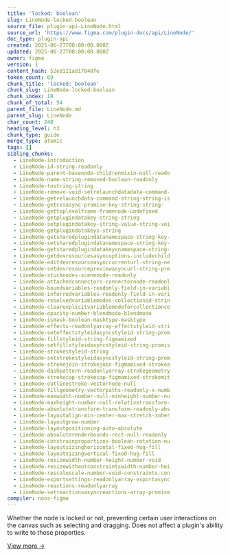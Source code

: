 ```yaml
---
title: 'locked: boolean'
slug: LineNode-locked-boolean
source_file: plugin-api-LineNode.html
source_url: 'https://www.figma.com/plugin-docs/api/LineNode/'
doc_type: plugin-api
created: 2025-06-27T00:00:00.000Z
updated: 2025-06-27T00:00:00.000Z
owner: figma
version: 1
content_hash: 52ed121ad17848fe
token_count: 69
chunk_title: 'locked: boolean'
chunk_slug: LineNode-locked-boolean
chunk_index: 18
chunk_of_total: 54
parent_file: LineNode.md
parent_slug: LineNode
char_count: 240
heading_level: h3
chunk_type: guide
merge_type: atomic
tags: []
sibling_chunks:
  - LineNode-introduction
  - LineNode-id-string-readonly
  - LineNode-parent-basenode-childrenmixin-null-reado
  - LineNode-name-string-removed-boolean-readonly
  - LineNode-tostring-string
  - LineNode-remove-void-setrelaunchdatadata-command-
  - LineNode-getrelaunchdata-command-string-string-is
  - LineNode-getcssasync-promise-key-string-string-
  - LineNode-gettoplevelframe-framenode-undefined
  - LineNode-getplugindatakey-string-string
  - LineNode-setplugindatakey-string-value-string-voi
  - LineNode-getplugindatakeys-string
  - LineNode-getsharedplugindatanamespace-string-key-
  - LineNode-setsharedplugindatanamespace-string-key-
  - LineNode-getsharedplugindatakeysnamespace-string-
  - LineNode-getdevresourcesasyncoptions-includechild
  - LineNode-editdevresourceasynccurrenturl-string-ne
  - LineNode-setdevresourcepreviewasyncurl-string-pre
  - LineNode-stucknodes-scenenode-readonly
  - LineNode-attachedconnectors-connectornode-readonl
  - LineNode-boundvariables-readonly-field-in-variabl
  - LineNode-inferredvariables-readonly-field-in-vari
  - LineNode-resolvedvariablemodes-collectionid-strin
  - LineNode-clearexplicitvariablemodeforcollectionco
  - LineNode-opacity-number-blendmode-blendmode
  - LineNode-ismask-boolean-masktype-masktype
  - LineNode-effects-readonlyarray-effectstyleid-stri
  - LineNode-seteffectstyleidasyncstyleid-string-prom
  - LineNode-fillstyleid-string-figmamixed
  - LineNode-setfillstyleidasyncstyleid-string-promis
  - LineNode-strokestyleid-string
  - LineNode-setstrokestyleidasyncstyleid-string-prom
  - LineNode-strokejoin-strokejoin-figmamixed-strokea
  - LineNode-dashpattern-readonlyarray-strokegeometry
  - LineNode-strokecap-strokecap-figmamixed-strokemit
  - LineNode-outlinestroke-vectornode-null
  - LineNode-fillgeometry-vectorpaths-readonly-x-numb
  - LineNode-maxwidth-number-null-minheight-number-nu
  - LineNode-maxheight-number-null-relativetransform-
  - LineNode-absolutetransform-transform-readonly-abs
  - LineNode-layoutalign-min-center-max-stretch-inher
  - LineNode-layoutgrow-number
  - LineNode-layoutpositioning-auto-absolute
  - LineNode-absoluterenderbounds-rect-null-readonly
  - LineNode-constrainproportions-boolean-rotation-nu
  - LineNode-layoutsizinghorizontal-fixed-hug-fill
  - LineNode-layoutsizingvertical-fixed-hug-fill
  - LineNode-resizewidth-number-height-number-void
  - LineNode-resizewithoutconstraintswidth-number-hei
  - LineNode-rescalescale-number-void-constraints-con
  - LineNode-exportsettings-readonlyarray-exportasync
  - LineNode-reactions-readonlyarray
  - LineNode-setreactionsasyncreactions-array-promise
compiler: noos-figma
---
```


Whether the node is locked or not, preventing certain user interactions on the canvas such as selecting and dragging. Does not affect a plugin's ability to write to those properties.

[View more →](/plugin-docs/api/properties/nodes-locked/)
